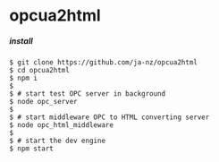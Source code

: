 opcua2html
====================

##### install 

    $ git clone https://github.com/ja-nz/opcua2html
    $ cd opcua2html
    $ npm i
    $
    $ # start test OPC server in background
    $ node opc_server
    $
    $ # start middleware OPC to HTML converting server
    $ node opc_html_middleware
    $
    $ # start the dev engine
    $ npm start
